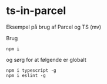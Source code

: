 # ts-in-parcel

Eksempel på brug af Parcel og TS (mv)

Brug

```
npm i
```

og sørg for at følgende er globalt

```
npm i typescript -g
npm i eslint -g
```
